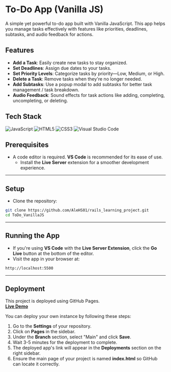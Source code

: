 # To-Do App (Vanilla JS)

A simple yet powerful to-do app built with Vanilla JavaScript. This app helps you manage tasks effectively with features like priorities, deadlines, subtasks, and audio feedback for actions.

## Features

- **Add a Task**: Easily create new tasks to stay organized.  
- **Set Deadlines**: Assign due dates to your tasks.  
- **Set Priority Levels**: Categorize tasks by priority—Low, Medium, or High.  
- **Delete a Task**: Remove tasks when they're no longer needed.  
- **Add Subtasks**: Use a popup modal to add subtasks for better task management / task breakdown.  
- **Audio Feedback**: Sound effects for task actions like adding, completing, uncompleting, or deleting.  

## Tech Stack
![JavaScript](https://img.shields.io/badge/javascript-%23323330.svg?style=for-the-badge&logo=javascript&logoColor=%23F7DF1E)
![HTML5](https://img.shields.io/badge/html5-%23E34F26.svg?style=for-the-badge&logo=html5&logoColor=white)
![CSS3](https://img.shields.io/badge/css3-%231572B6.svg?style=for-the-badge&logo=css3&logoColor=white)
![Visual Studio Code](https://img.shields.io/badge/Visual%20Studio%20Code-0078d7.svg?style=for-the-badge&logo=visual-studio-code&logoColor=white)

## Prerequisites

- A code editor is required. **VS Code** is recommended for its ease of use.  
  - Install the **Live Server** extension for a smoother development experience.  

---
## Setup
- Clone the repository:

```bash
git clone https://github.com/AleHS01/rails_learning_project.git
cd ToDo_VanillaJS
```
---
## Running the App

- If you're using **VS Code** with the **Live Server Extension**, click the **Go Live** button at the bottom of the editor.  
- Visit the app in your browser at:  
```bash
http://localhost:5500
```
---

## Deployment

This project is deployed using GitHub Pages.  
[**Live Demo**](https://alehs01.github.io/ToDo_VanillaJS/)

You can deploy your own instance by following these steps:  
1. Go to the **Settings** of your repository.  
2. Click on **Pages** in the sidebar.  
3. Under the **Branch** section, select "Main" and click **Save**.  
4. Wait 3-5 minutes for the deployment to complete.  
5. The deployed app's link will appear in the **Deployments** section on the right sidebar.
6. Ensure the main page of your project is named **index.html** so GitHub can locate it correctly.  
